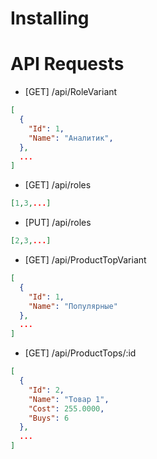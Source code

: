 # Installing

# API Requests
* [GET] /api/RoleVariant
```json
[
  {
    "Id": 1,
    "Name": "Аналитик",
  },
  ...
]
```
* [GET] /api/roles
```json
[1,3,...]
```
* [PUT] /api/roles
```json
[2,3,...]
```
* [GET] /api/ProductTopVariant
```json
[
  {
    "Id": 1,
    "Name": "Популярные"
  },
  ...
]
```
* [GET] /api/ProductTops/:id
```json
[
  {
    "Id": 2,
    "Name": "Товар 1",
    "Cost": 255.0000,
    "Buys": 6
  },
  ...
]
```